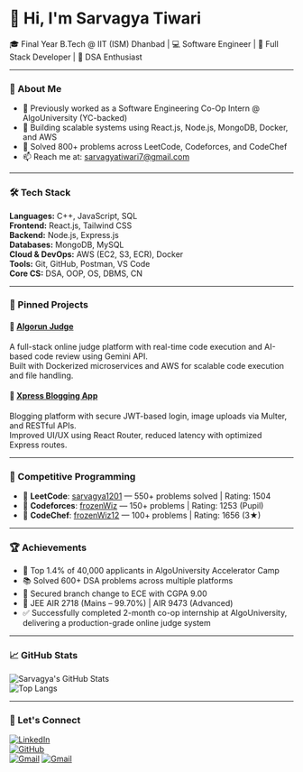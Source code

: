 # 👋 Hi, I'm Sarvagya Tiwari

🎓 Final Year B.Tech @ IIT (ISM) Dhanbad | 💻 Software Engineer | 🚀 Full Stack Developer | 🧠 DSA Enthusiast

---

### 🚀 About Me

- 🔭 Previously worked as a Software Engineering Co-Op Intern @ AlgoUniversity (YC-backed)
- 🌱 Building scalable systems using React.js, Node.js, MongoDB, Docker, and AWS
- 🧠 Solved 800+ problems across LeetCode, Codeforces, and CodeChef
- 📫 Reach me at: [sarvagyatiwari7@gmail.com](mailto:sarvagyatiwari7@gmail.com)

---

### 🛠 Tech Stack

**Languages:** C++, JavaScript, SQL  
**Frontend:** React.js, Tailwind CSS  
**Backend:** Node.js, Express.js  
**Databases:** MongoDB, MySQL  
**Cloud & DevOps:** AWS (EC2, S3, ECR), Docker  
**Tools:** Git, GitHub, Postman, VS Code  
**Core CS:** DSA, OOP, OS, DBMS, CN

---

### 📌 Pinned Projects

#### 🔹 [Algorun Judge](https://github.com/sarvagya1201/OJ-Project)
A full-stack online judge platform with real-time code execution and AI-based code review using Gemini API.  
Built with Dockerized microservices and AWS for scalable code execution and file handling.

#### 🔹 [Xpress Blogging App](https://github.com/sarvagya1201/blog_app)
Blogging platform with secure JWT-based login, image uploads via Multer, and RESTful APIs.  
Improved UI/UX using React Router, reduced latency with optimized Express routes.

---

### 🧠 Competitive Programming

- 🔸 **LeetCode**: [sarvagya1201](https://leetcode.com/u/sarvagya1201/) — 550+ problems solved | Rating: 1504  
- 🔹 **Codeforces**: [frozenWiz](https://codeforces.com/profile/frozenWiz) — 150+ problems | Rating: 1253 (Pupil)  
- 🔸 **CodeChef**: [frozenWiz12](https://www.codechef.com/users/frozenwiz12) — 100+ problems | Rating: 1656 (3★)

---

### 🏆 Achievements

- 🥇 Top 1.4% of 40,000 applicants in AlgoUniversity Accelerator Camp
- 📚 Solved 600+ DSA problems across multiple platforms
- 🔁 Secured branch change to ECE with CGPA 9.00
- 🎯 JEE AIR 2718 (Mains – 99.70%) | AIR 9473 (Advanced)
- ✅ Successfully completed 2-month co-op internship at AlgoUniversity, delivering a production-grade online judge system


---

### 📈 GitHub Stats

![Sarvagya's GitHub Stats](https://github-readme-stats.vercel.app/api?username=sarvagya1201&show_icons=true&theme=tokyonight)  
![Top Langs](https://github-readme-stats.vercel.app/api/top-langs/?username=sarvagya1201&layout=compact&theme=tokyonight)

---

### 🔗 Let's Connect

[![LinkedIn](https://img.shields.io/badge/-LinkedIn-blue?style=flat-square&logo=linkedin&link=https://www.linkedin.com/in/sarvagya1201/)](https://www.linkedin.com/in/sarvagya1201/)  
[![GitHub](https://img.shields.io/badge/-GitHub-black?style=flat-square&logo=github&link=https://github.com/sarvagya1201)](https://github.com/sarvagya1201)  
[![Gmail](https://img.shields.io/badge/-Gmail-D14836?style=flat-square&logo=gmail&logoColor=white)](mailto:sarvagyatiwari7@gmail.com)
[![Gmail](https://img.shields.io/badge/-Gmail-D14836?style=flat-square&logo=gmail&logoColor=white)](mailto:22jr0870@iitism.ac.in)
